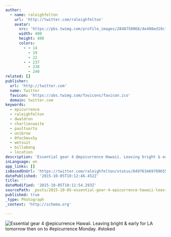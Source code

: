 ```yaml
---
author:
  - name: raleighfelton
    url: 'http://twitter.com/raleighfelton'
    avatar:
      src: 'https://pbs.twimg.com/profile_images/2848750068/4e498ed19cf9c1c1bad7161a180ca344_400x400.png'
      width: 400
      height: 400
      colors:
        - - 14
          - 19
          - 22
        - - 237
          - 238
          - 240
related: []
publisher:
  url: 'http://twitter.com'
  name: Twitter
  favicon: 'https://abs.twimg.com/favicons/favicon.ico'
  domain: twitter.com
keywords:
  - epicurrence
  - raleighfelton
  - dwaldron
  - charliecwaite
  - paultuorto
  - unibrow
  - 0fec5mvx5y
  - wetsuit
  - billabong
  - location
description: 'Essential gear 4 @epicurrence Hawaii. Leaving bright & early for LA tomorrow then on to #epicurrence Monday. #stoked'
inLanguage: en
app_links: []
isBasedOnUrl: 'https://twitter.com/raleighfelton/status/649763469789655040'
datePublished: '2015-10-05T10:12:46.452Z'
title: ''
dateModified: '2015-10-05T10:11:54.293Z'
sourcePath: _posts/2015-10-05-essential-gear-4-epicurrence-hawaii-leaving-bright-and-early.md
published: true
_type: Photograph
_context: 'http://schema.org'

---
```

![Essential gear 4 &commat;epicurrence Hawaii&period; Leaving bright & early for LA tomorrow then on to &num;epicurrence Monday&period; &num;stoked](https://pbs.twimg.com/media/CQRsbNAWwAE1I5c.jpg:large)